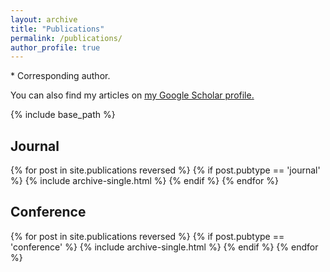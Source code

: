 ```yaml
---
layout: archive
title: "Publications"
permalink: /publications/
author_profile: true
---
```

\* Corresponding author.

You can also find my articles on <u><a href="https://scholar.google.com/citations?user=zbRZyuEAAAAJ&hl=en">my Google Scholar profile</a>.</u>

{% include base_path %}

<h2>Journal</h2>
{% for post in site.publications reversed %}
  {% if post.pubtype == 'journal' %}
      {% include archive-single.html %}
  {% endif %}
{% endfor %}

<h2>Conference</h2>
{% for post in site.publications reversed %}
  {% if post.pubtype == 'conference' %}
      {% include archive-single.html %}
  {% endif %}
{% endfor %}